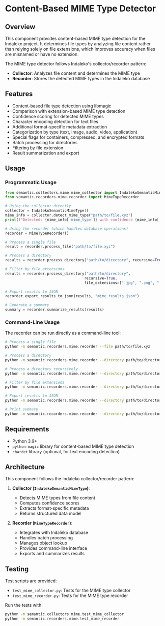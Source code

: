 # Content-Based MIME Type Detector

## Overview

This component provides content-based MIME type detection for the Indaleko project. It determines file types by analyzing file content rather than relying solely on file extensions, which improves accuracy when files are misnamed or have no extension.

The MIME type detector follows Indaleko's collector/recorder pattern:
- **Collector**: Analyzes file content and determines the MIME type
- **Recorder**: Stores the detected MIME types in the Indaleko database

## Features

- Content-based file type detection using libmagic
- Comparison with extension-based MIME type detection
- Confidence scoring for detected MIME types
- Character encoding detection for text files
- Additional format-specific metadata extraction
- Categorization by type (text, image, audio, video, application)
- Special flags for containers, compressed, and encrypted formats
- Batch processing for directories
- Filtering by file extension
- Result summarization and export

## Usage

### Programmatic Usage

```python
from semantic.collectors.mime.mime_collector import IndalekoSemanticMimeType
from semantic.recorders.mime.recorder import MimeTypeRecorder

# Using the collector directly
collector = IndalekoSemanticMimeType()
mime_info = collector.detect_mime_type("path/to/file.xyz")
print(f"Detected: {mime_info['mime_type']} with confidence {mime_info['confidence']}")

# Using the recorder (which handles database operations)
recorder = MimeTypeRecorder()

# Process a single file
result = recorder.process_file("path/to/file.xyz")

# Process a directory
results = recorder.process_directory("path/to/directory", recursive=True)

# Filter by file extensions
results = recorder.process_directory("path/to/directory",
                                    recursive=True,
                                    file_extensions=[".jpg", ".png", ".gif"])

# Export results to JSON
recorder.export_results_to_json(results, "mime_results.json")

# Generate a summary
summary = recorder.summarize_results(results)
```

### Command-Line Usage

The recorder can be run directly as a command-line tool:

```bash
# Process a single file
python -m semantic.recorders.mime.recorder --file path/to/file.xyz

# Process a directory
python -m semantic.recorders.mime.recorder --directory path/to/directory

# Process a directory recursively
python -m semantic.recorders.mime.recorder --directory path/to/directory --recursive

# Filter by file extensions
python -m semantic.recorders.mime.recorder --directory path/to/directory --extensions .jpg .png .gif

# Export results to JSON
python -m semantic.recorders.mime.recorder --directory path/to/directory --output results.json

# Print summary
python -m semantic.recorders.mime.recorder --directory path/to/directory --summary
```

## Requirements

- Python 3.6+
- `python-magic` library for content-based MIME type detection
- `chardet` library (optional, for text encoding detection)

## Architecture

This component follows the Indaleko collector/recorder pattern:

1. **Collector (`IndalekoSemanticMimeType`)**:
   - Detects MIME types from file content
   - Computes confidence scores
   - Extracts format-specific metadata
   - Returns structured data model

2. **Recorder (`MimeTypeRecorder`)**:
   - Integrates with Indaleko database
   - Handles batch processing
   - Manages object lookup
   - Provides command-line interface
   - Exports and summarizes results

## Testing

Test scripts are provided:

- `test_mime_collector.py`: Tests for the MIME type collector
- `test_mime_recorder.py`: Tests for the MIME type recorder

Run the tests with:

```bash
python -m semantic.collectors.mime.test_mime_collector
python -m semantic.recorders.mime.test_mime_recorder
```
